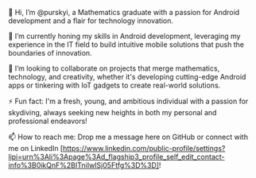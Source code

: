 👋 Hi, I’m @purskyi, a Mathematics graduate with a passion for Android development and a flair for technology innovation.

🌱 I’m currently honing my skills in Android development, leveraging my experience in the IT field to build intuitive mobile solutions that push the boundaries of innovation.

💞️ I’m looking to collaborate on projects that merge mathematics, technology, and creativity, whether it's developing cutting-edge Android apps or tinkering with IoT gadgets to create real-world solutions.

⚡ Fun fact: I'm a fresh, young, and ambitious individual with a passion for skydiving, always seeking new heights in both my personal and professional endeavors!

📫 How to reach me: Drop me a message here on GitHub or connect with me on LinkedIn [https://www.linkedin.com/public-profile/settings?lipi=urn%3Ali%3Apage%3Ad_flagship3_profile_self_edit_contact-info%3B0ikQnF%2BITniIwISj05Ftfg%3D%3D]!


